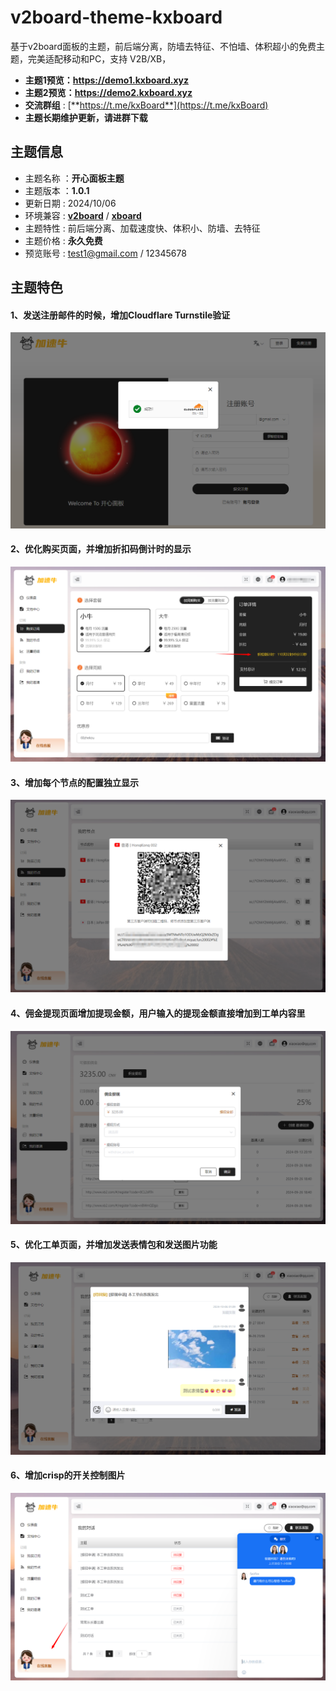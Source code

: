 # v2board-theme-kxboard
基于v2board面板的主题，前后端分离，防墙去特征、不怕墙、体积超小的免费主题，完美适配移动和PC，支持 V2B/XB，
- **主题1预览：https://demo1.kxboard.xyz**
- **主题2预览：https://demo2.kxboard.xyz**
- **交流群组** : [**https://t.me/kxBoard**](https://t.me/kxBoard)
- **主题长期维护更新，请进群下载**


## 主题信息

*   主题名称 ：**开心面板主题**
*   主题版本 ：**1.0.1**
*   更新日期 : 2024/10/06
*   环境兼容 : [**v2board**](https://github.com/wyx2685/v2board) / [**xboard**](https://github.com/cedar2025/Xboard)
*   主题特性 : 前后端分离、加载速度快、体积小、防墙、去特征
*   主题价格 : **永久免费**
*   预览账号 : test1@gmail.com / 12345678


## 主题特色
#### 1、发送注册邮件的时候，增加Cloudflare Turnstile验证
![kxboard](k1.png)
#### 2、优化购买页面，并增加折扣码倒计时的显示
![kxboard](t2.png)
#### 3、增加每个节点的配置独立显示
![kxboard](t3.png)
#### 4、佣金提现页面增加提现金额，用户输入的提现金额直接增加到工单内容里
![kxboard](t4.png)
#### 5、优化工单页面，并增加发送表情包和发送图片功能
![kxboard](t5.png)
#### 6、增加crisp的开关控制图片
![kxboard](t6.png)

